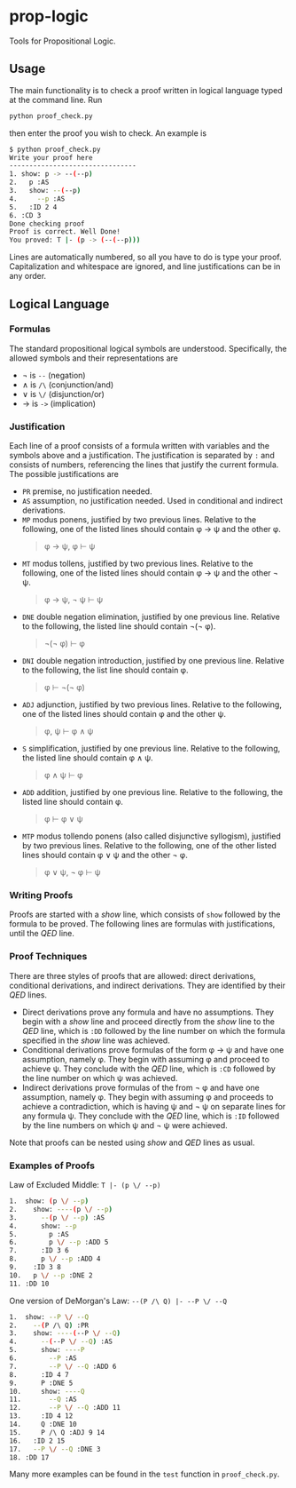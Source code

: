 # prop-logic

Tools for Propositional Logic.

## Usage

The main functionality is to check a proof written in logical language typed at the command line. Run

```bash
python proof_check.py
```

then enter the proof you wish to check. An example is

```bash
$ python proof_check.py
Write your proof here
--------------------------------
1. show: p -> --(--p)
2.   p :AS
3.   show: --(--p)
4.     --p :AS
5.   :ID 2 4
6. :CD 3
Done checking proof
Proof is correct. Well Done!
You proved: T |- (p -> (--(--p)))
```

Lines are automatically numbered, so all you have to do is type your proof. Capitalization and whitespace are ignored, and line justifications can be in any order.

## Logical Language

### Formulas

The standard propositional logical symbols are understood. Specifically, the allowed symbols and their representations are

* &not; is ```--``` (negation)
* &and; is ```/\``` (conjunction/and)
* &or; is ```\/``` (disjunction/or)
* &rarr; is ```->``` (implication)

### Justification

Each line of a proof consists of a formula written with variables and the symbols above and a justification. The justification is separated by  ```:``` and consists of numbers, referencing the lines that justify the current formula. The possible justifications are

* ```PR``` premise, no justification needed.
* ```AS``` assumption, no justification needed. Used in conditional and indirect derivations.
* ```MP``` modus ponens, justified by two previous lines. Relative to the following, one of the listed lines should contain &phi; &rarr; &psi; and the other &phi;.
  > &phi; &rarr; &psi;, &phi; &vdash; &psi;
* ```MT``` modus tollens, justified by two previous lines. Relative to the following, one of the listed lines should contain &phi; &rarr; &psi; and the other &not; &psi;.
  > &phi; &rarr; &psi;, &not; &psi; &vdash; &psi;
* ```DNE``` double negation elimination, justified by one previous line. Relative to the following, the listed line should contain &not;(&not; &phi;).
  > &not;(&not; &phi;) &vdash; &phi;
* ```DNI``` double negation introduction, justified by one previous line. Relative to the following, the list line should contain &phi;.
  > &phi; &vdash; &not;(&not; &phi;)
* ```ADJ``` adjunction, justified by two previous lines. Relative to the following, one of the listed lines should contain &phi; and the other &psi;.
  > &phi;, &psi; &vdash; &phi; &and; &psi;
* ```S``` simplification, justified by one previous line. Relative to the following, the listed line should contain &phi; &and; &psi;.
  > &phi; &and; &psi; &vdash; &phi;
* ```ADD``` addition, justified by one previous line. Relative to the following, the listed line should contain &phi;.
  > &phi; &vdash; &phi; &or; &psi;
* ```MTP``` modus tollendo ponens (also called disjunctive syllogism), justified by two previous lines. Relative to the following, one of the other listed lines should contain &phi; &or; &psi; and the other &not; &phi;.
  > &phi; &or; &psi;, &not; &phi; &vdash; &psi;

### Writing Proofs

Proofs are started with a *show* line, which consists of ```show``` followed by the formula to be proved. The following lines are formulas with justifications, until the *QED* line.

### Proof Techniques

There are three styles of proofs that are allowed: direct derivations, conditional derivations, and indirect derivations. They are identified by their *QED* lines.

* Direct derivations prove any formula and have no assumptions. They begin with a *show* line and proceed directly from the *show* line to the *QED* line, which is ```:DD``` followed by the line number on which the formula specified in the *show* line was achieved.
* Conditional derivations prove formulas of the form &phi; &rarr; &psi; and have one assumption, namely &phi;. They begin with assuming &phi; and proceed to achieve &psi;. They conclude with the *QED* line, which is ```:CD``` followed by the line number on which &psi; was achieved.
* Indirect derivations prove formulas of the from &not; &phi; and have one assumption, namely &phi;. They begin with assuming &phi; and proceeds to achieve a contradiction, which is having &psi; and &not; &psi; on separate lines for any formula &psi;. They conclude with the *QED* line, which is ```:ID``` followed by the line numbers on which &psi; and &not; &psi; were achieved.

Note that proofs can be nested using *show* and *QED* lines as usual.

### Examples of Proofs

Law of Excluded Middle: ```T |- (p \/ --p)```

```bash
1.  show: (p \/ --p)
2.    show: ----(p \/ --p)
3.      --(p \/ --p) :AS
4.      show: --p
5.        p :AS
6.        p \/ --p :ADD 5
7.      :ID 3 6
8.      p \/ --p :ADD 4
9.    :ID 3 8
10.   p \/ --p :DNE 2
11. :DD 10
```

One version of DeMorgan's Law: ```--(P /\ Q) |- --P \/ --Q```

```bash
1.  show: --P \/ --Q
2.    --(P /\ Q) :PR
3.    show: ----(--P \/ --Q)
4.      --(--P \/ --Q) :AS
5.      show: ----P
6.        --P :AS
7.        --P \/ --Q :ADD 6
8.      :ID 4 7
9.      P :DNE 5
10.     show: ----Q
11.       --Q :AS
12.       --P \/ --Q :ADD 11
13.     :ID 4 12
14.     Q :DNE 10
15.     P /\ Q :ADJ 9 14
16.   :ID 2 15
17.   --P \/ --Q :DNE 3
18. :DD 17
```

Many more examples can be found in the ```test``` function in ```proof_check.py```.
